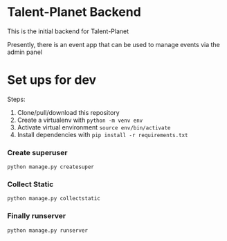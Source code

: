 # Talent-Planet Backend
This is the initial backend for Talent-Planet

Presently, there is an event app that can be used to manage events via the admin panel

# Set ups for dev
Steps:

1. Clone/pull/download this repository
2. Create a virtualenv with `python -m venv env`
3. Activate virtual environment `source env/bin/activate`
4. Install dependencies with `pip install -r requirements.txt`

### Create superuser
`python manage.py createsuper`

### Collect Static
`python manage.py collectstatic`

### Finally runserver
`python manage.py runserver`
